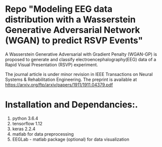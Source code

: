 # Repo "Modeling EEG data distribution with a Wasserstein Generative Adversarial Network (WGAN) to predict RSVP Events" 

A Wasserstein Generative Adversarial with Gradient Penalty (WGAN-GP) is proposed to generate and classify electroencephalography(EEG) data of a Rapid Visual Presentation (RSVP) experiment. 

The journal article is under minor revision in IEEE Transactions on Neural Systems & Rehabilitation Engineering. The preprint is available at https://arxiv.org/ftp/arxiv/papers/1911/1911.04379.pdf

# Installation and Dependancies:.

1. python 3.6.4
2. tensorflow 1.12
3. keras 2.2.4 
4. matlab for data preprocessing 
5. EEGLab - matlab package (optional) for data visualization 
